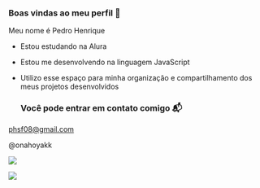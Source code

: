 ### Boas vindas ao meu perfil 💙

Meu nome é Pedro Henrique 

- Estou estudando na Alura
- Estou me desenvolvendo na linguagem JavaScript
- Utilizo esse espaço para minha organização e compartilhamento dos meus projetos desenvolvidos

  ### Você pode entrar em contato comigo 📬

phsf08@gmail.com

@onahoyakk

![](https://media.tenor.com/Jlt4lQU4M8kAAAAM/rock-the-rock.gif)

![](https://img.shields.io/badge/JavaScript-323330?style=for-the-badge&logo=javascript&logoColor=F7DF1E)
